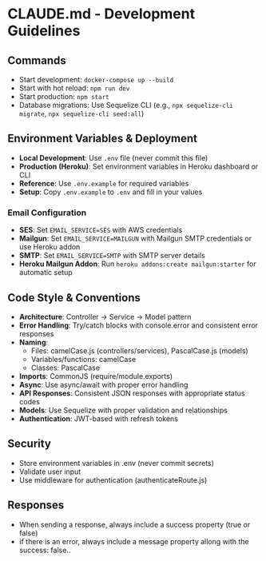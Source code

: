 # CLAUDE.md - Development Guidelines

## Commands
- Start development: `docker-compose up --build`
- Start with hot reload: `npm run dev`
- Start production: `npm start`
- Database migrations: Use Sequelize CLI (e.g., `npx sequelize-cli migrate`, `npx sequelize-cli seed:all`)

## Environment Variables & Deployment
- **Local Development**: Use `.env` file (never commit this file)
- **Production (Heroku)**: Set environment variables in Heroku dashboard or CLI
- **Reference**: Use `.env.example` for required variables
- **Setup**: Copy `.env.example` to `.env` and fill in your values

### Email Configuration
- **SES**: Set `EMAIL_SERVICE=SES` with AWS credentials
- **Mailgun**: Set `EMAIL_SERVICE=MAILGUN` with Mailgun SMTP credentials or use Heroku addon
- **SMTP**: Set `EMAIL_SERVICE=SMTP` with SMTP server details
- **Heroku Mailgun Addon**: Run `heroku addons:create mailgun:starter` for automatic setup

## Code Style & Conventions
- **Architecture**: Controller → Service → Model pattern
- **Error Handling**: Try/catch blocks with console.error and consistent error responses
- **Naming**: 
  - Files: camelCase.js (controllers/services), PascalCase.js (models)
  - Variables/functions: camelCase
  - Classes: PascalCase
- **Imports**: CommonJS (require/module.exports)
- **Async**: Use async/await with proper error handling
- **API Responses**: Consistent JSON responses with appropriate status codes
- **Models**: Use Sequelize with proper validation and relationships
- **Authentication**: JWT-based with refresh tokens

## Security
- Store environment variables in .env (never commit secrets)
- Validate user input
- Use middleware for authentication (authenticateRoute.js)

## Responses
 - When sending a response, always include a success property (true or false)
 - if there is an error, always include a message property allong with the success: false..
